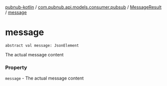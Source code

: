 [pubnub-kotlin](../../index.md) / [com.pubnub.api.models.consumer.pubsub](../index.md) / [MessageResult](index.md) / [message](./message.md)

# message

`abstract val message: JsonElement`

The actual message content

### Property

`message` - The actual message content